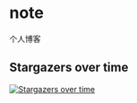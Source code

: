 # note
个人博客

## Stargazers over time

[![Stargazers over time](https://starchart.cc/yangweijie/note)](https://starchart.cc/yangweijie/note)
